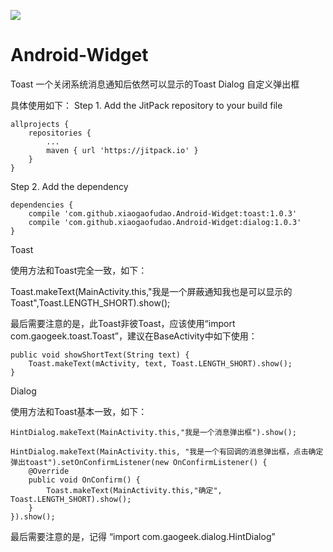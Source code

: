 
[![](https://jitpack.io/v/xiaogaofudao/Android-Widget.svg)](https://jitpack.io/#xiaogaofudao/Android-Widget)

# Android-Widget

Toast 一个关闭系统消息通知后依然可以显示的Toast
Dialog 自定义弹出框

具体使用如下：
Step 1. Add the JitPack repository to your build file


	allprojects {
		repositories {
			...
			maven { url 'https://jitpack.io' }
		}
	}
  
Step 2. Add the dependency


  	dependencies {
		compile 'com.github.xiaogaofudao.Android-Widget:toast:1.0.3'
		compile 'com.github.xiaogaofudao.Android-Widget:dialog:1.0.3'
	}

Toast

使用方法和Toast完全一致，如下：

Toast.makeText(MainActivity.this,"我是一个屏蔽通知我也是可以显示的Toast",Toast.LENGTH_SHORT).show();


  
  最后需要注意的是，此Toast非彼Toast，应该使用“import com.gaogeek.toast.Toast”，建议在BaseActivity中如下使用：
  
  
	public void showShortText(String text) {
		Toast.makeText(mActivity, text, Toast.LENGTH_SHORT).show();
	}
	
	
Dialog

使用方法和Toast基本一致，如下：

	HintDialog.makeText(MainActivity.this,"我是一个消息弹出框").show();

	HintDialog.makeText(MainActivity.this, "我是一个有回调的消息弹出框，点击确定弹出toast").setOnConfirmListener(new OnConfirmListener() {
		@Override
		public void OnConfirm() {
			Toast.makeText(MainActivity.this,"确定", Toast.LENGTH_SHORT).show();
		}
	}).show();

  
  最后需要注意的是，记得 “import com.gaogeek.dialog.HintDialog”

